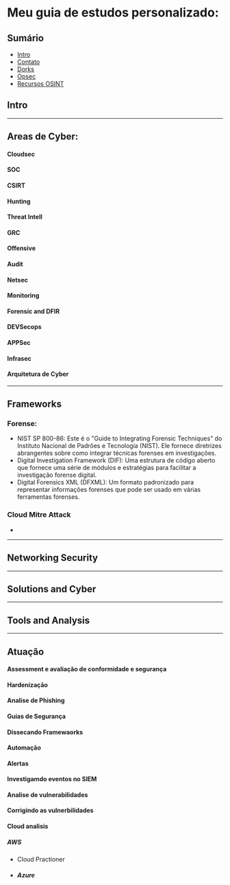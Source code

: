 # Meu guia de estudos personalizado:

## Sumário
* [Intro](#intro)
* [Contato](#contato)
* [Dorks](#dorks)
* [Opsec](#opsec)
* [Recursos OSINT](#recursos)
## Intro
_________________________________________________
## Areas de Cyber:
#### Cloudsec
#### SOC
#### CSIRT
#### Hunting
#### Threat Intell
#### GRC
#### Offensive
#### Audit
#### Netsec
#### Monitoring
#### Forensic and DFIR
#### DEVSecops
#### APPSec
#### Infrasec
#### Arquitetura de Cyber

_________________________________________________
## Frameworks
### Forense:
- NIST SP 800-86: Este é o "Guide to Integrating Forensic Techniques" do Instituto Nacional de Padrões e Tecnologia (NIST). Ele fornece diretrizes abrangentes sobre como integrar técnicas forenses em investigações.
- Digital Investigation Framework (DIF): Uma estrutura de código aberto que fornece uma série de módulos e estratégias para facilitar a investigação forense digital.
- Digital Forensics XML (DFXML): Um formato padronizado para representar informações forenses que pode ser usado em várias ferramentas forenses.

### Cloud Mitre Attack
- 
_________________________________________________
## Networking Security
_________________________________________________
## Solutions and Cyber
_________________________________________________
## Tools and Analysis
_________________________________________________
## Atuação
#### Assessment e avaliação de conformidade e segurança
#### Hardenização
#### Analise de Phishing
#### Guias de Segurança
#### Dissecando Framewaorks
#### Automação
#### Alertas
#### Investigamdo eventos no SIEM
#### Analise de vulnerabilidades
#### Corrigindo as vulnerbilidades
#### Cloud analisis
  ##### AWS 
- Cloud Practioner
- 
  ##### Azure
